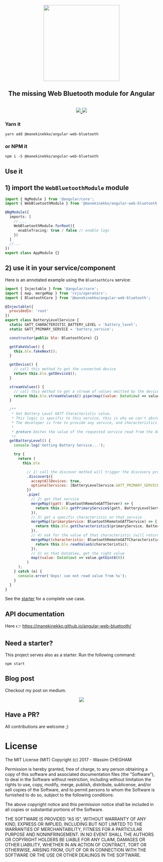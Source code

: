 <div align="center">
  <img src="https://cloud.githubusercontent.com/assets/1699357/21510721/556f650c-cc97-11e6-8a69-ddd67eeeebb8.png" width="250" />
</div>
<h2 align="center">The missing Web Bluetooth module for Angular</h2>
<h2 align="center"><a href="https://circleci.com/gh/manekinekko/angular-web-bluetooth/tree/master"><img src="https://circleci.com/gh/manekinekko/angular-web-bluetooth.svg?style=svg"> <img src="https://app.buddy.works/manekinekko-1/angular-web-bluetooth/pipelines/pipeline/136661/badge.svg?token=cee6a291d42aeeb701176104f8623d429614bf77cb0c7d7b68bc5a342e49ffe9"/></a></h2>

### Yarn it

`yarn add @manekinekko/angular-web-bluetooth`

### or NPM it

`npm i -S @manekinekko/angular-web-bluetooth`

## Use it

## 1) import the `WebBluetoothModule` module

```typescript
import { NgModule } from '@angular/core';
import { WebBluetoothModule } from '@manekinekko/angular-web-bluetooth';

@NgModule({
  imports: [
    //...,
    WebBluetoothModule.forRoot({
      enableTracing: true / false // enable logs
    })
  ]
  //...
})
export class AppModule {}
```

## 2) use it in your service/component

Here is an annotated example using the `BluetoothCore` service:

```javascript
import { Injectable } from '@angular/core';
import { map, mergeMap } from 'rxjs/operators';
import { BluetoothCore } from '@manekinekko/angular-web-bluetooth';

@Injectable({
  providedIn: 'root'
})
export class BatteryLevelService {
  static GATT_CHARACTERISTIC_BATTERY_LEVEL = 'battery_level';
  static GATT_PRIMARY_SERVICE = 'battery_service';

  constructor(public ble: BluetoothCore) {}

  getFakeValue() {
    this.ble.fakeNext();
  }

  getDevice() {
    // call this method to get the connected device
    return this.ble.getDevice$();
  }

  streamValues() {
    // call this method to get a stream of values emitted by the device
    return this.ble.streamValues$().pipe(map((value: DataView) => value.getUint8(0)));
  }

  /**
   * Get Battery Level GATT Characteristic value.
   * This logic is specific to this service, this is why we can't abstract it elsewhere.
   * The developer is free to provide any service, and characteristics she wants.
   *
   * @return Emites the value of the requested service read from the device
   */
  getBatteryLevel() {
    console.log('Getting Battery Service...');

    try {
      return (
        this.ble

          // 1) call the discover method will trigger the discovery process (by the browser)
          .discover$({
            acceptAllDevices: true,
            optionalServices: [BatteryLevelService.GATT_PRIMARY_SERVICE]
          })
          .pipe(
            // 2) get that service
            mergeMap((gatt: BluetoothRemoteGATTServer) => {
              return this.ble.getPrimaryService$(gatt, BatteryLevelService.GATT_PRIMARY_SERVICE);
            }),
            // 3) get a specific characteristic on that service
            mergeMap((primaryService: BluetoothRemoteGATTService) => {
              return this.ble.getCharacteristic$(primaryService, BatteryLevelService.GATT_CHARACTERISTIC_BATTERY_LEVEL);
            }),
            // 4) ask for the value of that characteristic (will return a DataView)
            mergeMap((characteristic: BluetoothRemoteGATTCharacteristic) => {
              return this.ble.readValue$(characteristic);
            }),
            // 5) on that DataView, get the right value
            map((value: DataView) => value.getUint8(0))
          )
      );
    } catch (e) {
      console.error('Oops! can not read value from %s');
    }
  }
}
```

See the [starter](https://github.com/manekinekko/angular-web-bluetooth-starter/tree/master/src/app) for a complete use case.

## API documentation

Here 👉 https://manekinekko.github.io/angular-web-bluetooth/

## Need a starter?

This project serves also as a starter. Run the following command:

`npm start`

## Blog post

Checkout my post on medium.

<p align="center">
  <a href="https://medium.com/google-developer-experts/the-web-bluetooth-module-for-angular-9336c9535d04#.f6dp9z163">
    <img src="https://cloud.githubusercontent.com/assets/1699357/21696708/7e33cca4-d38f-11e6-8a03-6833b88e82fa.png" >
  </a>
</p>

## Have a PR?

All contributions are welcome ;)

# License

The MIT License (MIT) Copyright (c) 2017 - Wassim CHEGHAM

Permission is hereby granted, free of charge, to any person obtaining a copy of this software and associated documentation files (the "Software"), to deal in the Software without restriction, including without limitation the rights to use, copy, modify, merge, publish, distribute, sublicense, and/or sell copies of the Software, and to permit persons to whom the Software is furnished to do so, subject to the following conditions:

The above copyright notice and this permission notice shall be included in all copies or substantial portions of the Software.

THE SOFTWARE IS PROVIDED "AS IS", WITHOUT WARRANTY OF ANY KIND, EXPRESS OR IMPLIED, INCLUDING BUT NOT LIMITED TO THE WARRANTIES OF MERCHANTABILITY, FITNESS FOR A PARTICULAR PURPOSE AND NONINFRINGEMENT. IN NO EVENT SHALL THE AUTHORS OR COPYRIGHT HOLDERS BE LIABLE FOR ANY CLAIM, DAMAGES OR OTHER LIABILITY, WHETHER IN AN ACTION OF CONTRACT, TORT OR OTHERWISE, ARISING FROM, OUT OF OR IN CONNECTION WITH THE SOFTWARE OR THE USE OR OTHER DEALINGS IN THE SOFTWARE.

